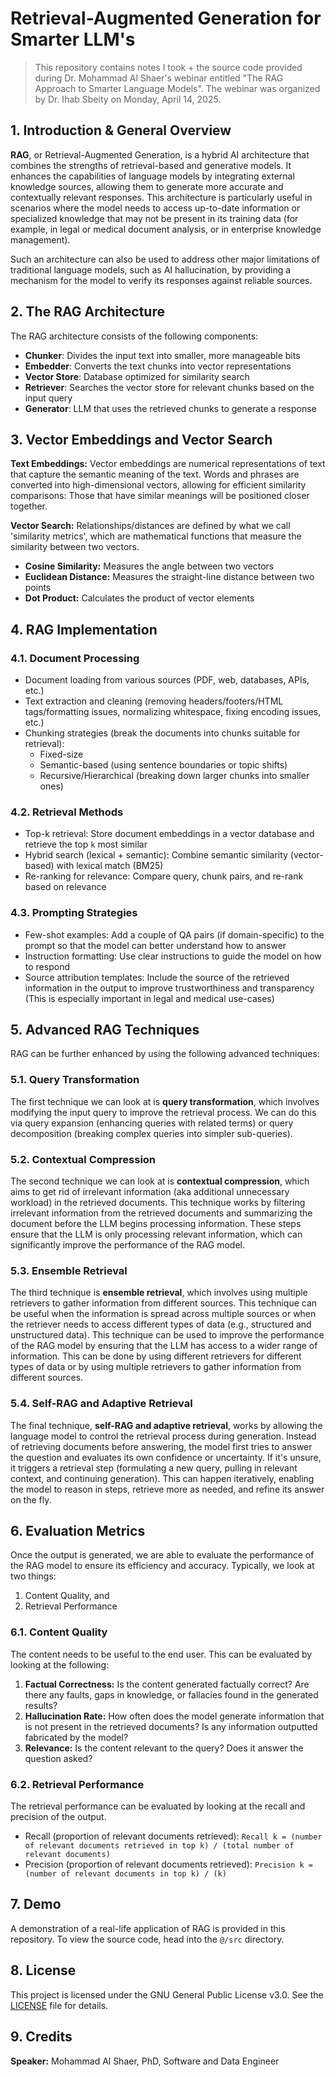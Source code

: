 # Retrieval-Augmented Generation for Smarter LLM's
> This repository contains notes I took + the source code provided during Dr. Mohammad Al Shaer's webinar entitled "The RAG Approach to Smarter Language Models".
> The webinar was organized by Dr. Ihab Sbeity on Monday, April 14, 2025.

## 1. Introduction & General Overview
**RAG**, or Retrieval-Augmented Generation, is a hybrid AI architecture that combines the strengths of retrieval-based and generative models. It enhances the capabilities of language models by integrating external knowledge sources, allowing them to generate more accurate and contextually relevant responses. This architecture is particularly useful in scenarios where the model needs to access up-to-date information or specialized knowledge that may not be present in its training data (for example, in legal or medical document analysis, or in enterprise knowledge management).

Such an architecture can also be used to address other major limitations of traditional language models, such as AI hallucination, by providing a mechanism for the model to verify its responses against reliable sources.

## 2. The RAG Architecture
The RAG architecture consists of the following components:
- **Chunker**: Divides the input text into smaller, more manageable bits
- **Embedder**: Converts the text chunks into vector representations
- **Vector Store**: Database optimized for similarity search
- **Retriever**: Searches the vector store for relevant chunks based on the input query
- **Generator**: LLM that uses the retrieved chunks to generate a response

## 3. Vector Embeddings and Vector Search
**Text Embeddings:** 
Vector embeddings are numerical representations of text that capture the semantic meaning of the text. Words and phrases are converted into high-dimensional vectors, allowing for efficient similarity comparisons: Those that have similar meanings will be positioned closer together.

**Vector Search:** 
Relationships/distances are defined by what we call 'similarity metrics', which are mathematical functions that measure the similarity between two vectors.
- **Cosine Similarity:** Measures the angle between two vectors 
- **Euclidean Distance:** Measures the straight-line distance between two points
- **Dot Product:** Calculates the product of vector elements

## 4. RAG Implementation
### 4.1. Document Processing
- Document loading from various sources (PDF, web, databases, APIs, etc.)
- Text extraction and cleaning (removing headers/footers/HTML tags/formatting issues, normalizing whitespace, fixing encoding issues, etc.)
- Chunking strategies (break the documents into chunks suitable for retrieval): 
  - Fixed-size
  - Semantic-based (using sentence boundaries or topic shifts)
  - Recursive/Hierarchical (breaking down larger chunks into smaller ones)

### 4.2. Retrieval Methods
- Top-k retrieval: Store document embeddings in a vector database and retrieve the top ```k``` most similar
- Hybrid search (lexical + semantic): Combine semantic similarity (vector-based) with lexical match (BM25)
- Re-ranking for relevance: Compare query, chunk pairs, and re-rank based on relevance

### 4.3. Prompting Strategies
- Few-shot examples: Add a couple of QA pairs (if domain-specific) to the prompt so that the model can better understand how to answer
- Instruction formatting: Use clear instructions to guide the model on how to respond
- Source attribution templates: Include the source of the retrieved information in the output to improve trustworthiness and transparency (This is especially important in legal and medical use-cases)

## 5. Advanced RAG Techniques
RAG can be further enhanced by using the following advanced techniques: 

### 5.1. Query Transformation
The first technique we can look at is **query transformation**, which involves modifying the input query to improve the retrieval process. We can do this via query expansion (enhancing queries with related terms) or query decomposition (breaking complex queries into simpler sub-queries).

### 5.2. Contextual Compression
The second technique we can look at is **contextual compression**, which aims to get rid of irrelevant information (aka additional unnecessary workload) in the retrieved documents. This technique works by filtering irrelevant information from the retrieved documents and summarizing the document before the LLM begins processing information. These steps ensure that the LLM is only processing relevant information, which can significantly improve the performance of the RAG model.

### 5.3. Ensemble Retrieval
The third technique is **ensemble retrieval**, which involves using multiple retrievers to gather information from different sources. This technique can be useful when the information is spread across multiple sources or when the retriever needs to access different types of data (e.g., structured and unstructured data). This technique can be used to improve the performance of the RAG model by ensuring that the LLM has access to a wider range of information. This can be done by using different retrievers for different types of data or by using multiple retrievers to gather information from different sources.

### 5.4. Self-RAG and Adaptive Retrieval
The final technique, **self-RAG and adaptive retrieval**, works by allowing the language model to control the retrieval process during generation. Instead of retrieving documents before answering, the model first tries to answer the question and evaluates its own confidence or uncertainty. If it's unsure, it triggers a retrieval step (formulating a new query, pulling in relevant context, and continuing generation). This can happen iteratively, enabling the model to reason in steps, retrieve more as needed, and refine its answer on the fly. 

## 6. Evaluation Metrics
Once the output is generated, we are able to evaluate the performance of the RAG model to ensure its efficiency and accuracy. Typically, we look at two things:
1. Content Quality, and
2. Retrieval Performance

### 6.1. Content Quality
The content needs to be useful to the end user. This can be evaluated by looking at the following:
1. **Factual Correctness:** Is the content generated factually correct? Are there any faults, gaps in knowledge, or fallacies found in the generated results?
2. **Hallucination Rate:** How often does the model generate information that is not present in the retrieved documents? Is any information outputted fabricated by the model?
3. **Relevance:** Is the content relevant to the query? Does it answer the question asked?

### 6.2. Retrieval Performance
The retrieval performance can be evaluated by looking at the recall and precision of the output.
- Recall (proportion of relevant documents retrieved): ```Recall k = (number of relevant documents retrieved in top k) / (total number of relevant documents)```
- Precision (proportion of relevant documents retrieved): ```Precision k = (number of relevant documents in top k) / (k)```

## 7. Demo
A demonstration of a real-life application of RAG is provided in this repository.
To view the source code, head into the ```@/src``` directory. 

## 8. License
This project is licensed under the GNU General Public License v3.0. See the [LICENSE](https://github.com/myrmlbst/RAG-for-smarter-LLMs/blob/main/LICENSE) file for details.

## 9. Credits
**Speaker:** Mohammad Al Shaer, PhD, Software and Data Engineer
